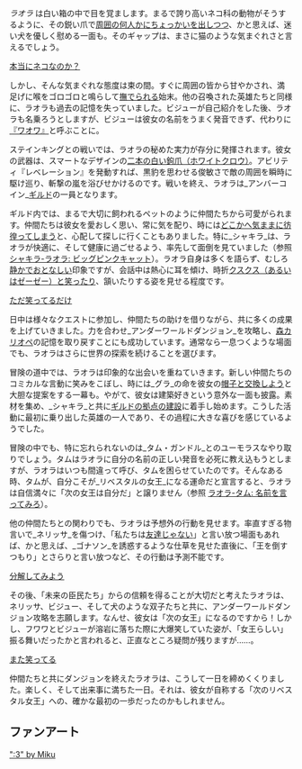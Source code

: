 <!-- title: ラオラ・パンテラ -->
<!-- status: 生存 -->

_ラオラ_ は白い箱の中で目を覚まします。まるで誇り高いネコ科の動物がそうするように、その鋭い爪で[周囲の何人かにちょっかいを出しつつ](https://www.youtube.com/live/8ybUOw9NhMc?feature=shared&t=847)、かと思えば、迷い犬を優しく慰める一面も。そのギャップは、まさに猫のような気まぐれさと言えるでしょう。

[本当にネコなのか？](#embed:https://www.youtube.com/live/8ybUOw9NhMc?t=934)

しかし、そんな気まぐれな態度は束の間。すぐに周囲の皆から甘やかされ、満足げに喉をゴロゴロと鳴らして[撫でられる](https://www.youtube.com/live/8ybUOw9NhMc?feature=shared&t=1645)始末。他の召喚された英雄たちと同様に、ラオラも過去の記憶を失っていました。ビジューが自己紹介をした後、ラオラも名乗ろうとしますが、ビジューは彼女の名前をうまく発音できず、代わりに[『ワオワ』](https://www.youtube.com/live/8ybUOw9NhMc?feature=shared&t=2777)と呼ぶことに。

ステインキングとの戦いでは、ラオラの秘めた実力が存分に発揮されます。彼女の武器は、スマートなデザインの[二本の白い鉤爪（ホワイトクロウ）](https://www.youtube.com/live/8ybUOw9NhMc?feature=shared&t=3272)。アビリティ『レベレーション』を発動すれば、黒豹を思わせる俊敏さで敵の周囲を瞬時に駆け巡り、斬撃の嵐を浴びせかけるのです。戦いを終え、ラオラは_アンバーコイン_[ギルド](https://www.youtube.com/live/8ybUOw9NhMc?feature=shared&t=3543)の一員となります。

ギルド内では、まるで大切に飼われるペットのように仲間たちから可愛がられます。仲間たちは彼女を愛おしく思い、常に気を配り、時には[どこかへ気ままに彷徨ってしまう](https://www.youtube.com/live/8ybUOw9NhMc?feature=shared&t=3929)と、心配して探しに行くこともありました。特に_シャキラ_は、ラオラが快適に、そして健康に過ごせるよう、率先して面倒を見ていました（参照 [シャキラ-ラオラ: ビッグピンクキャット](#edge:kiara-raora)）。ラオラ自身は多くを語らず、むしろ[静かでおとなしい](https://www.youtube.com/live/8ybUOw9NhMc?feature=shared&t=5774)印象ですが、会話中は熱心に耳を傾け、時折[クスクス（あるいはゼーゼー）と笑ったり](https://www.youtube.com/live/8ybUOw9NhMc?feature=shared&t=5854)、頷いたりする姿を見せる程度です。

[ただ笑ってるだけ](#embed:https://www.youtube.com/live/8ybUOw9NhMc?t=5854)

日中は様々なクエストに参加し、仲間たちの助けを借りながら、共に多くの成果を上げていきました。力を合わせ_アンダーワールドダンジョン_を攻略し、[森カリオペ](https://www.youtube.com/live/8ybUOw9NhMc?feature=shared&t=9964)の記憶を取り戻すことにも成功しています。通常なら一息つくような場面でも、ラオラはさらに世界の探索を続けることを選びます。

冒険の道中では、ラオラは印象的な出会いを重ねていきます。新しい仲間たちのコミカルな言動に笑みをこぼし、時には_グラ_の命を彼女の[帽子と交換しよう](https://www.youtube.com/live/8ybUOw9NhMc?feature=shared&t=10513)と大胆な提案をする一幕も。やがて、彼女は建築好きという意外な一面も披露。素材を集め、_シャキラ_と共に[ギルドの拠点の建設](https://www.youtube.com/live/8ybUOw9NhMc?feature=shared&t=12337)に着手し始めます。こうした活動に最初に乗り出した英雄の一人であり、その過程に大きな喜びを感じているようでした。

冒険の中でも、特に忘れられないのは_タム・ガンドル_とのユーモラスなやり取りでしょう。タムはラオラに自分の名前の正しい発音を必死に教え込もうとしますが、ラオラはいつも間違って呼び、タムを困らせていたのです。そんなある時、タムが、自分こそが_リベスタルの女王_になる運命だと宣言すると、ラオラは自信満々に「次の女王は自分だ」と譲りません（参照 [ラオラ-タム: 名前を言ってみろ](#edge:raora-kronii)）。

他の仲間たちとの関わりでも、ラオラは予想外の行動を見せます。率直すぎる物言いで_ネリッサ_を傷つけ、「私たちは[友達じゃない](https://www.youtube.com/live/8ybUOw9NhMc?feature=shared&t=13860)」と言い放つ場面もあれば、かと思えば、_ゴナソン_を誘惑するような仕草を見せた直後に、「王を倒すつもり」とさらりと言い放つなど、その行動は予測不能です。

[分解してみよう](#embed:https://www.youtube.com/live/8ybUOw9NhMc?feature=shared&t=14436)

その後、「未来の臣民たち」からの信頼を得ることが大切だと考えたラオラは、ネリッサ、ビジュー、そして犬のような双子たちと共に、アンダーワールドダンジョン攻略を志願します。なんせ、彼女は「次の女王」になるのですから！しかし、フワワとビジューが溶岩に落ちた際に大爆笑していた姿が、「女王らしい」振る舞いだったかと言われると、正直なところ疑問が残りますが……。

[また笑ってる](#embed:https://www.youtube.com/live/8ybUOw9NhMc?t=15966)

仲間たちと共にダンジョンを終えたラオラは、こうして一日を締めくくりました。楽しく、そして出来事に満ちた一日。それは、彼女が自称する「次のリベスタル女王」への、確かな最初の一歩だったのかもしれません。

## ファンアート

[":3" by Miku](https://x.com/Mikururun/status/1899247515700019465)